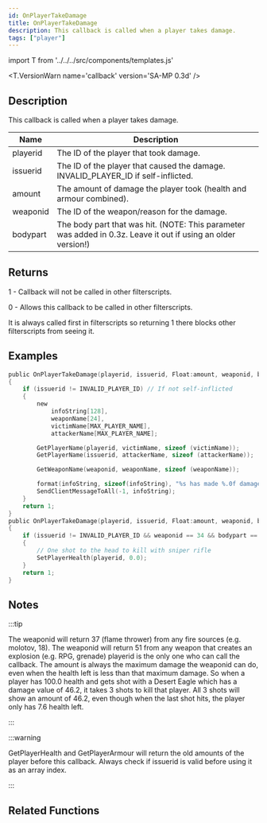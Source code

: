 ```yaml
---
id: OnPlayerTakeDamage
title: OnPlayerTakeDamage
description: This callback is called when a player takes damage.
tags: ["player"]
---
```


import T from '../../../src/components/templates.js'

<T.VersionWarn name='callback' version='SA-MP 0.3d' />

## Description

This callback is called when a player takes damage.

| Name     | Description                                                                                                   |
| -------- | ------------------------------------------------------------------------------------------------------------- |
| playerid | The ID of the player that took damage.                                                                        |
| issuerid | The ID of the player that caused the damage. INVALID_PLAYER_ID if self-inflicted.                             |
| amount   | The amount of damage the player took (health and armour combined).                                            |
| weaponid | The ID of the weapon/reason for the damage.                                                                   |
| bodypart | The body part that was hit. (NOTE: This parameter was added in 0.3z. Leave it out if using an older version!) |

## Returns

1 - Callback will not be called in other filterscripts.

0 - Allows this callback to be called in other filterscripts.

It is always called first in filterscripts so returning 1 there blocks other filterscripts from seeing it.

## Examples

```c
public OnPlayerTakeDamage(playerid, issuerid, Float:amount, weaponid, bodypart)
{
    if (issuerid != INVALID_PLAYER_ID) // If not self-inflicted
    {
        new
            infoString[128],
            weaponName[24],
            victimName[MAX_PLAYER_NAME],
            attackerName[MAX_PLAYER_NAME];

        GetPlayerName(playerid, victimName, sizeof (victimName));
        GetPlayerName(issuerid, attackerName, sizeof (attackerName));

        GetWeaponName(weaponid, weaponName, sizeof (weaponName));

        format(infoString, sizeof(infoString), "%s has made %.0f damage to %s, weapon: %s, bodypart: %d", attackerName, amount, victimName, weaponName, bodypart);
        SendClientMessageToAll(-1, infoString);
    }
    return 1;
}
public OnPlayerTakeDamage(playerid, issuerid, Float:amount, weaponid, bodypart)
{
    if (issuerid != INVALID_PLAYER_ID && weaponid == 34 && bodypart == 9)
    {
        // One shot to the head to kill with sniper rifle
        SetPlayerHealth(playerid, 0.0);
    }
    return 1;
}
```

## Notes

:::tip

The weaponid will return 37 (flame thrower) from any fire sources (e.g. molotov, 18). The weaponid will return 51 from any weapon that creates an explosion (e.g. RPG, grenade) playerid is the only one who can call the callback. The amount is always the maximum damage the weaponid can do, even when the health left is less than that maximum damage. So when a player has 100.0 health and gets shot with a Desert Eagle which has a damage value of 46.2, it takes 3 shots to kill that player. All 3 shots will show an amount of 46.2, even though when the last shot hits, the player only has 7.6 health left.

:::

:::warning

GetPlayerHealth and GetPlayerArmour will return the old amounts of the player before this callback. Always check if issuerid is valid before using it as an array index.

:::

## Related Functions
